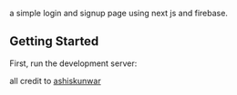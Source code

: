 a simple login and signup page using next js and firebase.

## Getting Started

First, run the development server:

 all credit to [ashiskunwar](https://ashiskunwar.com.np) 
